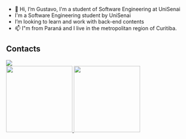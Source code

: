 - 👋 Hi, I’m Gustavo, I'm a student of Software Engineering at UniSenai
- I'm a Software Engineering student by UniSenai
- I’m looking to learn and work with back-end contents
- 📫 I"m from Paraná and I live in the metropolitan region of Curitiba.

## Contacts
<div>
  <a href="https://www.linkedin.com/in/gustavo-de-souza-124b26194/" target="_blank"><img loading="lazy" src="https://img.shields.io/badge/-LinkedIn-%230077B5?style=for-the-badge&logo=linkedin&logoColor=white" target="_blank"></a>
</div>
  
<div>
<a href="https://github.com/seu-usuário-aqui">
<img loading="lazy" height="180em" src="https://github-readme-stats.vercel.app/api/top-langs/?username=seu-usuário-aqui&layout=compact&langs_count=7&theme=dracula"/>
<img loading="lazy" height="180em" src="https://github-readme-stats.vercel.app/api?username=seu-usuário-aqui&show_icons=true&theme=dracula&include_all_commits=true&count_private=true"/>
</div>


<!---
Gustavoss150/Gustavoss150 is a ✨ special ✨ repository because its `README.md` (this file) appears on your GitHub profile.
You can click the Preview link to take a look at your changes.
--->
